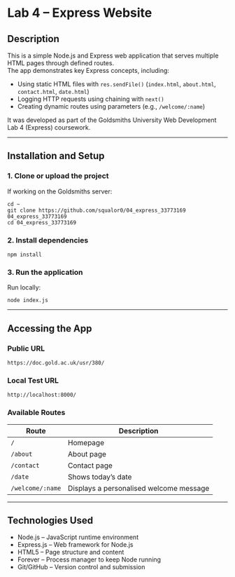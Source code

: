 # Lab 4 – Express Website

## Description
This is a simple Node.js and Express web application that serves multiple HTML pages through defined routes.  
The app demonstrates key Express concepts, including:
- Using static HTML files with `res.sendFile()` (`index.html`, `about.html`, `contact.html`, `date.html`)
- Logging HTTP requests using chaining with `next()`
- Creating dynamic routes using parameters (e.g., `/welcome/:name`)

It was developed as part of the Goldsmiths University Web Development Lab 4 (Express) coursework.

---

## Installation and Setup

### 1. Clone or upload the project
If working on the Goldsmiths server:
```
cd ~
git clone https://github.com/squalor0/04_express_33773169 04_express_33773169
cd 04_express_33773169
```

### 2. Install dependencies
```
npm install
```

### 3. Run the application
Run locally:
```
node index.js
```
---

## Accessing the App

### Public URL
```
https://doc.gold.ac.uk/usr/380/
```

### Local Test URL
```
http://localhost:8000/
```

### Available Routes
| Route | Description |
|-------|--------------|
| `/` | Homepage |
| `/about` | About page |
| `/contact` | Contact page |
| `/date` | Shows today’s date |
| `/welcome/:name` | Displays a personalised welcome message |

---

## Technologies Used
- Node.js – JavaScript runtime environment  
- Express.js – Web framework for Node.js  
- HTML5 – Page structure and content  
- Forever – Process manager to keep Node running  
- Git/GitHub – Version control and submission


